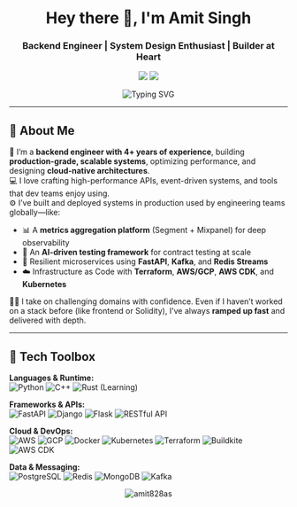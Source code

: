 
<h1 align="center">Hey there 👋, I'm Amit Singh</h1>
<h3 align="center">Backend Engineer | System Design Enthusiast | Builder at Heart</h3>

<p align="center">
  <a href="https://linkedin.com/in/amit828as"><img src="https://img.shields.io/badge/-LinkedIn-0077B5?style=for-the-badge&logo=linkedin&logoColor=white"/></a>
  <a href="mailto:amit.828.as@gmail.com"><img src="https://img.shields.io/badge/-Gmail-D14836?style=for-the-badge&logo=gmail&logoColor=white"/></a>
</p>


<p align="center">
  <img src="https://readme-typing-svg.herokuapp.com?font=Fira+Code&weight=500&size=22&pause=1000&center=true&vCenter=true&multiline=true&width=800&height=120&lines=Backend+Engineer+%7C+Python+Dev;Cloud+Infra+%7C+Scalable+Systems+%7C+Event-Driven+Arch;Loves+Startups+%7C+Built+AI-driven+Infra+%7C+System+Design+Nerd" alt="Typing SVG" />
</p>

---

## 🧠 About Me

🎯 I’m a **backend engineer with 4+ years of experience**, building **production-grade, scalable systems**, optimizing performance, and designing **cloud-native architectures**.  
💻 I love crafting high-performance APIs, event-driven systems, and tools that dev teams enjoy using.  
⚙️ I’ve built and deployed systems in production used by engineering teams globally—like:

- 📊 A **metrics aggregation platform** (Segment + Mixpanel) for deep observability  
- 🧪 An **AI-driven testing framework** for contract testing at scale  
- 🧵 Resilient microservices using **FastAPI**, **Kafka**, and **Redis Streams**  
- ☁️ Infrastructure as Code with **Terraform**, **AWS/GCP**, **AWS CDK**, and **Kubernetes**  

🧗‍♂️ I take on challenging domains with confidence. Even if I haven’t worked on a stack before (like frontend or Solidity), I’ve always **ramped up fast** and delivered with depth.

---

## 🚀 Tech Toolbox

**Languages & Runtime:**  
![Python](https://img.shields.io/badge/-Python-3776AB?style=flat&logo=python&logoColor=white)
![C++](https://img.shields.io/badge/-C++-00599C?style=flat&logo=c%2B%2B&logoColor=white)
![Rust (Learning)](https://img.shields.io/badge/-Rust-black?style=flat&logo=rust&logoColor=orange)

**Frameworks & APIs:**  
![FastAPI](https://img.shields.io/badge/-FastAPI-009688?style=flat&logo=fastapi)
![Django](https://img.shields.io/badge/-Django-092E20?style=flat&logo=django)
![Flask](https://img.shields.io/badge/-Flask-black?style=flat&logo=flask)
![RESTful API](https://img.shields.io/badge/-REST%20API-ff9800?style=flat&logo=apachespark&logoColor=white)

**Cloud & DevOps:**  
![AWS](https://img.shields.io/badge/-AWS-232F3E?style=flat&logo=amazon-aws)
![GCP](https://img.shields.io/badge/-Google%20Cloud-4285F4?style=flat&logo=google-cloud&logoColor=white)
![Docker](https://img.shields.io/badge/-Docker-2496ED?style=flat&logo=docker&logoColor=white)
![Kubernetes](https://img.shields.io/badge/-Kubernetes-326CE5?style=flat&logo=kubernetes)
![Terraform](https://img.shields.io/badge/-Terraform-7B42BC?style=flat&logo=terraform)
![Buildkite](https://img.shields.io/badge/-Buildkite-14CC80?style=flat&logo=buildkite&logoColor=white)
![AWS CDK](https://img.shields.io/badge/-AWS%20CDK-4B612C?style=flat&logo=amazon-aws&logoColor=white)

**Data & Messaging:**  
![PostgreSQL](https://img.shields.io/badge/-PostgreSQL-4169E1?style=flat&logo=postgresql&logoColor=white)
![Redis](https://img.shields.io/badge/-Redis-DC382D?style=flat&logo=redis&logoColor=white)
![MongoDB](https://img.shields.io/badge/-MongoDB-47A248?style=flat&logo=mongodb)
![Kafka](https://img.shields.io/badge/-Kafka-000000?style=flat&logo=apache-kafka)


<p align="center">
  <img src="https://komarev.com/ghpvc/?username=amit828as&label=Profile%20views&color=0e75b6&style=flat" alt="amit828as" />
</p>


